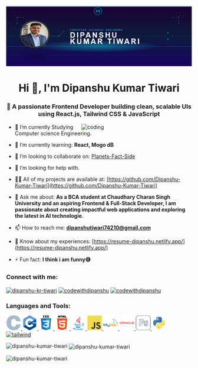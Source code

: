 ![logo](https://github.com/Dipanshu-Kumar-Tiwari/Dipanshu-Kumar-Tiwari/blob/main/Screenshot%202025-09-30%20204442.png)
<h1 align="center">Hi 👋, I'm Dipanshu Kumar Tiwari</h1>
<h3 align="center">🚀 A passionate Frontend Developer building clean, scalable UIs using React.js, Tailwind CSS & JavaScript</h3>
<img align="right" alt="coding" width="300" src="https://user-images.githubusercontent.com/55389276/140866485-8fb1c876-9a8f-4d6a-98dc-08c4981eaf70.gif">

- 🔭 I’m currently Studying Computer science Engineering.
  
- 🌱 I’m currently learning: **React, Mogo dB**

- 👯 I’m looking to collaborate on: [Planets-Fact-Side](https://planets-fact-side.netlify.app)

- 🤝 I’m looking for help with.

- 👨‍💻 All of my projects are available at: [https://github.com/Dipanshu-Kumar-Tiwari](https://github.com/Dipanshu-Kumar-Tiwari)

- 💬 Ask me about: **As a BCA student at Chaudhary Charan Singh University and an aspiring Frontend & Full-Stack Developer, I am passionate about creating impactful web applications and exploring the latest in AI technologie.**

- 📫 How to reach me: **dipanshutiwari74210@gmail.com**

- 📄 Know about my experiences: [https://resume-dipanshu.netlify.app/](https://resume-dipanshu.netlify.app/)

- ⚡ Fun fact: **I think i am funny😅**

<h3 align="left">Connect with me:</h3>
<p align="left">
<a href="https://linkedin.com/in/dipanshu-kr-tiwari" target="blank"><img align="center" src="https://raw.githubusercontent.com/rahuldkjain/github-profile-readme-generator/master/src/images/icons/Social/linked-in-alt.svg" alt="dipanshu-kr-tiwari" height="30" width="40" /></a>
<a href="https://instagram.com/codewithdipanshu" target="blank"><img align="center" src="https://raw.githubusercontent.com/rahuldkjain/github-profile-readme-generator/master/src/images/icons/Social/instagram.svg" alt="codewithdipanshu" height="30" width="40" /></a>
<a href="https://www.youtube.com/@CodeWithDipanshu" target="blank"><img align="center" src="https://raw.githubusercontent.com/rahuldkjain/github-profile-readme-generator/master/src/images/icons/Social/youtube.svg" alt="codewithdipanshu" height="30" width="40" /></a>
</p>
</p>

<h3 align="left">Languages and Tools:</h3>
<p align="left"> <a href="https://www.cprogramming.com/" target="_blank" rel="noreferrer"> <img src="https://raw.githubusercontent.com/devicons/devicon/master/icons/c/c-original.svg" alt="c" width="40" height="40"/> </a> <a href="https://www.w3schools.com/cpp/" target="_blank" rel="noreferrer"> <img src="https://raw.githubusercontent.com/devicons/devicon/master/icons/cplusplus/cplusplus-original.svg" alt="cplusplus" width="40" height="40"/> </a> <a href="https://www.w3schools.com/css/" target="_blank" rel="noreferrer"> <img src="https://raw.githubusercontent.com/devicons/devicon/master/icons/css3/css3-original-wordmark.svg" alt="css3" width="40" height="40"/> </a> <a href="https://www.w3.org/html/" target="_blank" rel="noreferrer"> <img src="https://raw.githubusercontent.com/devicons/devicon/master/icons/html5/html5-original-wordmark.svg" alt="html5" width="40" height="40"/> </a> <a href="https://www.java.com" target="_blank" rel="noreferrer"> <img src="https://raw.githubusercontent.com/devicons/devicon/master/icons/java/java-original.svg" alt="java" width="40" height="40"/> </a> <a href="https://developer.mozilla.org/en-US/docs/Web/JavaScript" target="_blank" rel="noreferrer"> <img src="https://raw.githubusercontent.com/devicons/devicon/master/icons/javascript/javascript-original.svg" alt="javascript" width="40" height="40"/> </a> <a href="https://www.mysql.com/" target="_blank" rel="noreferrer"> <img src="https://raw.githubusercontent.com/devicons/devicon/master/icons/mysql/mysql-original-wordmark.svg" alt="mysql" width="40" height="40"/> </a> <a href="https://www.oracle.com/" target="_blank" rel="noreferrer"> <img src="https://raw.githubusercontent.com/devicons/devicon/master/icons/oracle/oracle-original.svg" alt="oracle" width="40" height="40"/> </a> <a href="https://www.photoshop.com/en" target="_blank" rel="noreferrer"> <img src="https://raw.githubusercontent.com/devicons/devicon/master/icons/photoshop/photoshop-line.svg" alt="photoshop" width="40" height="40"/> </a> <a href="https://www.python.org" target="_blank" rel="noreferrer"> <img src="https://raw.githubusercontent.com/devicons/devicon/master/icons/python/python-original.svg" alt="python" width="40" height="40"/> </a> <a href="https://tailwindcss.com/" target="_blank" rel="noreferrer"> <img src="https://www.vectorlogo.zone/logos/tailwindcss/tailwindcss-icon.svg" alt="tailwind" width="40" height="40"/> </a> </p>

<p><img align="left" src="https://github-readme-stats.vercel.app/api/top-langs?username=dipanshu-kumar-tiwari&show_icons=true&locale=en&layout=compact" alt="dipanshu-kumar-tiwari" /></p>

<p>&nbsp;<img align="center" src="https://github-readme-stats.vercel.app/api?username=dipanshu-kumar-tiwari&show_icons=true&locale=en" alt="dipanshu-kumar-tiwari" /></p>

<p><img align="center" src="https://github-readme-streak-stats.herokuapp.com/?user=dipanshu-kumar-tiwari&" alt="dipanshu-kumar-tiwari" /></p>


